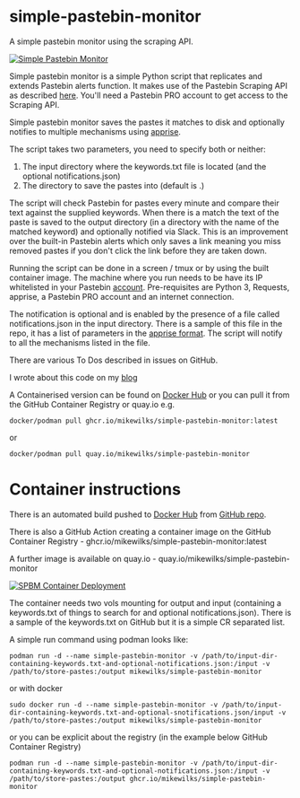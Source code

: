 # simple-pastebin-monitor
A simple pastebin monitor using the scraping API.

[![Simple Pastebin Monitor](https://img.youtube.com/vi/7hmGrLyNh18/0.jpg)](http://www.youtube.com/watch?v=7hmGrLyNh18)

Simple pastebin monitor is a simple Python script that replicates and extends Pastebin alerts function. It makes use of the Pastebin Scraping API as described [here](https://pastebin.com/api_scraping_faq). You'll need a Pastebin PRO account to get access to the Scraping API.

Simple pastebin monitor saves the pastes it matches to disk and optionally notifies to multiple mechanisms using [apprise](https://github.com/caronc/apprise).

The script takes two parameters, you need to specify both or neither:
1. The input directory where the keywords.txt file is located (and the optional notifications.json)
2. The directory to save the pastes into (default is .)

The script will check Pastebin for pastes every minute and compare their text against the supplied keywords. When there is a match the text of the paste is saved to the output directory (in a directory with the name of the matched keyword) and optionally notified via Slack. This is an improvement over the built-in Pastebin alerts which only saves a link meaning you miss removed pastes if you don't click the link before they are taken down.

Running the script can be done in a screen / tmux or by using the built container image. The machine where you run needs to be have its IP whitelisted in your Pastebin [account](https://pastebin.com/doc_scraping_api). Pre-requisites are Python 3, Requests, apprise, a Pastebin PRO account and an internet connection.

The notification is optional and is enabled by the presence of a file called notifications.json in the input directory. There is a sample of this file in the repo, it has a list of parameters in the [apprise format](https://github.com/caronc/apprise/wiki). The script will notify to all the mechanisms listed in the file.


There are various To Dos described in issues on GitHub.

I wrote about this code on my [blog](http://www.mikewilks.com/home/who-has-your-data)

A Containerised version can be found on [Docker Hub](https://hub.docker.com/r/mikewilks/simple-pastebin-monitor/) or you can pull it from the GitHub Container Registry or quay.io e.g.

    docker/podman pull ghcr.io/mikewilks/simple-pastebin-monitor:latest 
    
or 

    docker/podman pull quay.io/mikewilks/simple-pastebin-monitor

# Container instructions

There is an automated build pushed to [Docker Hub](https://hub.docker.com/repository/docker/mikewilks/simple-pastebin-monitor) from [GitHub repo](https://github.com/mikewilks/simple-pastebin-monitor).

There is also a GitHub Action creating a container image on the GitHub Container Registry - ghcr.io/mikewilks/simple-pastebin-monitor:latest

A further image is available on quay.io - quay.io/mikewilks/simple-pastebin-monitor

[![SPBM Container Deployment](https://img.youtube.com/vi/g3au0bloiAM/0.jpg)](http://www.youtube.com/watch?v=g3au0bloiAM)

The container needs two vols mounting for output and input (containing a keywords.txt of things to search for and optional notifications.json). There is a sample of the keywords.txt on GitHub but it is a simple CR separated list.

A simple run command using podman looks like:

`podman run -d --name simple-pastebin-monitor -v /path/to/input-dir-containing-keywords.txt-and-optional-notifications.json:/input -v /path/to/store-pastes:/output mikewilks/simple-pastebin-monitor`

or with docker

`sudo docker run -d --name simple-pastebin-monitor -v /path/to/input-dir-containing-keywords.txt-and-optional-snotifications.json/input -v /path/to/store-pastes:/output mikewilks/simple-pastebin-monitor`

or you can be explicit about the registry (in the example below GitHub Container Registry)

`podman run -d --name simple-pastebin-monitor -v /path/to/input-dir-containing-keywords.txt-and-optional-notifications.json:/input -v /path/to/store-pastes:/output ghcr.io/mikewilks/simple-pastebin-monitor`

